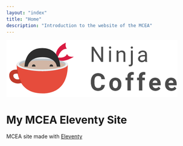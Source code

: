 ```yaml
---
layout: "index"
title: "Home"
description: "Introduction to the website of the MCEA"
---
```

![hero image](assets/images/coffee.png)

# My MCEA Eleventy Site

MCEA site   made with [Eleventy](https://www.11ty.io/)
